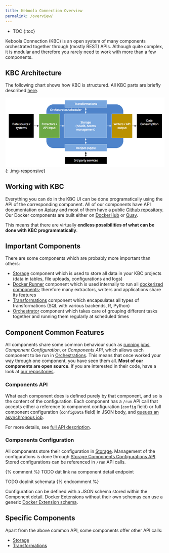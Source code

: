 ```yaml
---
title: Keboola Connection Overview
permalink: /overview/
---
```


* TOC
{:toc}

Keboola Connection (KBC) is an open system of many components orchestrated together
through (mostly REST) APIs. Although quite complex, it is modular and therefore
you rarely need to work with more than a few components.

## KBC Architecture
The following chart shows how KBC is structured. All KBC parts are briefly described [here](https://help.keboola.com/overview/).

![Overview of KBC Components](/kbc-structure.png){: .img-responsive}

## Working with KBC
Everything you can do in the KBC UI can be done programatically using the API of the corresponding component.
All of our components have API documentation on [Apiary](http://docs.keboola.apiary.io/) and
most of them have a public [Github repository](https://github.com/keboola/).
Our Docker components are built either on [DockerHub](https://github.com/keboola/)
or [Quay](https://quay.io/organization/keboola).

This means that there are virtually **endless possibilities of what can be done with KBC programmatically**.

## Important Components
There are some components which are probably more important than others:

- [Storage](/integrate/storage/) component which is used to store all data in your KBC projects (data in tables,
file uploads, configurations and logs)
- [Docker Runner](/integrate/docker-bundle) component which is used internally to run all
[dockerized components](/extend/docker/); therefore many extractors, writers and applications share its features
- [Transformations](/integrate/transformations/) component which encapsulates all types of transformations (SQL with
various backends, R, Python)
- [Orchestrator](/integrate/orchestrator/) component which takes care of grouping different tasks together and
running them regularly at scheduled times

## Component Common Features
All components share some common behaviour such as [running jobs](/overview/jobs/), *Component Configuration*, or
*Components API*, which allows each component to be run in [Orchestrations](https://help.keboola.com/automate/).
This means that once worked your way through one component, you have seen them all.
**Most of our components are open source**. If you are interested in their code, have a look at
[our repositories](/overview/repositories/).

### Components API
What each component does is defined purely by that component, and so is the content of the configuration.
Each component has a `/run` API call that accepts either a reference to component configuration
(`config` field) or full component configuration (`configData` field) in JSON body, and
[queues an asynchronous job](/overview/jobs/).

For more details, see
[full API description](http://docs.keboolaconnector.apiary.io/#reference/sample-component's-api-calls-required-for-orchestration).

### Components Configuration
All components store their configuration in [Storage](/integrate/storage/). Management of the
configurations is done through
[Storage Components Configurations API](http://docs.keboola.apiary.io/#reference/component-configurations).
Stored configurations can be referenced in `/run` API calls.

{% comment %}
TODO dát link na component detail endpoint

TODO doplnit schemata
{% endcomment %}

Configuration can be defined with a JSON schema stored within the Component detail.
Docker Extensions without their own schemas can use a generic [Docker Extension schema](/integrate/docker-bundle/#configuration).

## Specific Components

Apart from the above common API, some components offer other API calls:

  - [Storage](/integrate/storage/)
  - [Transformations](/integrate/transformations/)

